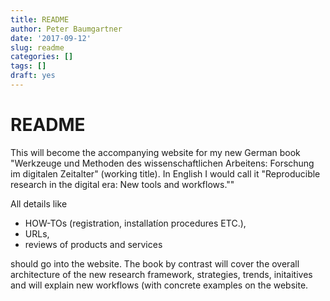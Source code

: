 ```yaml
---
title: README
author: Peter Baumgartner
date: '2017-09-12'
slug: readme
categories: []
tags: []
draft: yes
---
```


# README

This will become the accompanying website for my new German book "Werkzeuge und Methoden des wissenschaftlichen Arbeitens: Forschung im digitalen Zeitalter" (working title). In English I would call it "Reproducible research in the digital era: New tools and workflows.""

All details like 

* HOW-TOs (registration, installatíon procedures ETC.), 
* URLs, 
* reviews of products and services 

should go into the website. The book by contrast will cover the overall architecture of the new research framework, strategies, trends, initaitives and will explain new workflows (with concrete examples on the website. 
